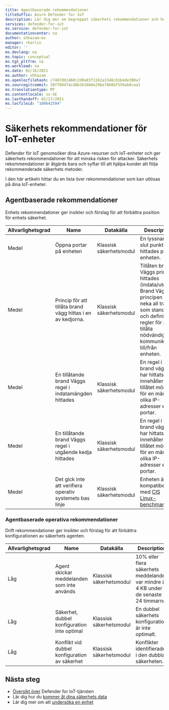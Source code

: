 ```yaml
---
title: Agentbaserade rekommendationer
titleSuffix: Azure Defender for IoT
description: Lär dig mer om begreppet säkerhets rekommendationer och hur de används för Defender för IoT-enheter.
services: defender-for-iot
ms.service: defender-for-iot
documentationcenter: na
author: shhazam-ms
manager: rkarlin
editor: ''
ms.devlang: na
ms.topic: conceptual
ms.tgt_pltfrm: na
ms.workload: na
ms.date: 02/16/2021
ms.author: shhazam
ms.openlocfilehash: c7407db1460c2d0a83f2262a3348c81b4de300a7
ms.sourcegitcommit: 58ff80474cd8b3b30b0e29be78b8bf559ab0caa1
ms.translationtype: MT
ms.contentlocale: sv-SE
ms.lasthandoff: 02/17/2021
ms.locfileid: "100642594"
---
```

# <a name="security-recommendations-for-iot-devices"></a>Säkerhets rekommendationer för IoT-enheter

Defender för IoT genomsöker dina Azure-resurser och IoT-enheter och ger säkerhets rekommendationer för att minska risken för attacker.
Säkerhets rekommendationer är åtgärds bara och syftar till att hjälpa kunder att följa rekommenderade säkerhets metoder.

I den här artikeln hittar du en lista över rekommendationer som kan utlösas på dina IoT-enheter.

## <a name="agent-based-recommendations"></a>Agentbaserade rekommendationer

Enhets rekommendationer ger insikter och förslag för att förbättra position för enhets säkerhet.

| Allvarlighetsgrad | Name | Datakälla | Description |
|--|--|--|--|
| Medel | Öppna portar på enheten | Klassisk säkerhetsmodul | En lyssnande slut punkt hittades på enheten. |
| Medel | Princip för att tillåta brand vägg hittas i en av kedjorna. | Klassisk säkerhetsmodul | Tillåten brand Väggs princip hittades (indata/utdata). Brand Väggs principen bör neka all trafik som standard och definiera regler för att tillåta nödvändig kommunikation till/från enheten. |
| Medel | En tillåtande brand Väggs regel i indatamängden hittades | Klassisk säkerhetsmodul | En regel i brand väggen har hittats som innehåller ett tillåtet mönster för en mängd olika IP-adresser eller portar. |
| Medel | En tillåtande brand Väggs regel i utgående kedja hittades | Klassisk säkerhetsmodul | En regel i brand väggen har hittats som innehåller ett tillåtet mönster för en mängd olika IP-adresser eller portar. |
| Medel | Det gick inte att verifiera operativ systemets bas linje | Klassisk säkerhetsmodul | Enheten är inte kompatibel med [CIS Linux-benchmarks](https://www.cisecurity.org/cis-benchmarks/). |

### <a name="agent-based-operational-recommendations"></a>Agentbaserade operativa rekommendationer

Drift rekommendationer ger insikter och förslag för att förbättra konfigurationen av säkerhets agenten.

| Allvarlighetsgrad | Name | Datakälla | Description |
|--|--|--|--|
| Låg | Agent skickar meddelanden som inte används | Klassisk säkerhetsmodul | 10% eller flera säkerhets meddelanden var mindre än 4 KB under de senaste 24 timmarna. |
| Låg | Säkerhet, dubbel konfiguration inte optimal | Klassisk säkerhetsmodul | En dubbel säkerhets konfiguration är inte optimalt. |
| Låg | Konflikt vid dubbel konfiguration av säkerhet | Klassisk säkerhetsmodul | Konflikter identifierades i den dubbla säkerheten. |  |

## <a name="next-steps"></a>Nästa steg

- [Översikt över](overview.md) Defender for IoT-tjänsten
- Lär dig hur du [kommer åt dina säkerhets data](how-to-security-data-access.md)
- Lär dig mer om att [undersöka en enhet](how-to-investigate-device.md)
